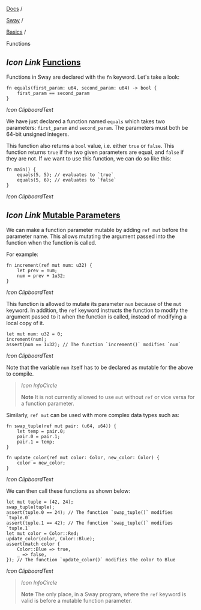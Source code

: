 [Docs](https://docs.fuel.network/) /

[Sway](https://docs.fuel.network/docs/sway/) /

[Basics](https://docs.fuel.network/docs/sway/basics/) /

Functions

## _Icon Link_ [Functions](https://docs.fuel.network/docs/sway/basics/functions/\#functions)

Functions in Sway are declared with the `fn` keyword. Let's take a look:

```fuel_Box fuel_Box-idXKMmm-css
fn equals(first_param: u64, second_param: u64) -> bool {
    first_param == second_param
}
```

_Icon ClipboardText_

We have just declared a function named `equals` which takes two parameters: `first_param` and `second_param`. The parameters must both be 64-bit unsigned integers.

This function also returns a `bool` value, i.e. either `true` or `false`. This function returns `true` if the two given parameters are equal, and `false` if they are not. If we want to use this function, we can do so like this:

```fuel_Box fuel_Box-idXKMmm-css
fn main() {
    equals(5, 5); // evaluates to `true`
    equals(5, 6); // evaluates to `false`
}
```

_Icon ClipboardText_

## _Icon Link_ [Mutable Parameters](https://docs.fuel.network/docs/sway/basics/functions/\#mutable-parameters)

We can make a function parameter mutable by adding `ref mut` before the parameter name. This allows mutating the argument passed into the function when the function is called.

For example:

```fuel_Box fuel_Box-idXKMmm-css
fn increment(ref mut num: u32) {
    let prev = num;
    num = prev + 1u32;
}
```

_Icon ClipboardText_

This function is allowed to mutate its parameter `num` because of the `mut` keyword. In addition, the `ref` keyword instructs the function to modify the argument passed to it when the function is called, instead of modifying a local copy of it.

```fuel_Box fuel_Box-idXKMmm-css
let mut num: u32 = 0;
increment(num);
assert(num == 1u32); // The function `increment()` modifies `num`
```

_Icon ClipboardText_

Note that the variable `num` itself has to be declared as mutable for the above to compile.

> _Icon InfoCircle_
>
> **Note**
> It is not currently allowed to use `mut` without `ref` or vice versa for a function parameter.

Similarly, `ref mut` can be used with more complex data types such as:

```fuel_Box fuel_Box-idXKMmm-css
fn swap_tuple(ref mut pair: (u64, u64)) {
    let temp = pair.0;
    pair.0 = pair.1;
    pair.1 = temp;
}

fn update_color(ref mut color: Color, new_color: Color) {
    color = new_color;
}
```

_Icon ClipboardText_

We can then call these functions as shown below:

```fuel_Box fuel_Box-idXKMmm-css
let mut tuple = (42, 24);
swap_tuple(tuple);
assert(tuple.0 == 24); // The function `swap_tuple()` modifies `tuple.0`
assert(tuple.1 == 42); // The function `swap_tuple()` modifies `tuple.1`
let mut color = Color::Red;
update_color(color, Color::Blue);
assert(match color {
    Color::Blue => true,
    _ => false,
}); // The function `update_color()` modifies the color to Blue
```

_Icon ClipboardText_

> _Icon InfoCircle_
>
> **Note**
> The only place, in a Sway program, where the `ref` keyword is valid is before a mutable function parameter.